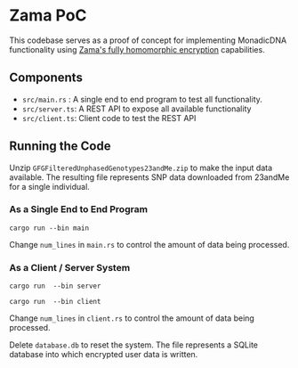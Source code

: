 # Zama PoC

This codebase serves as a proof of concept for implementing MonadicDNA functionality using [Zama's fully homomorphic encryption](https://docs.zama.ai/tfhe-rs) capabilities. 

## Components

- `src/main.rs` : A single end to end program to test all functionality. 
- `src/server.ts`: A REST API to expose all available functionality
- `src/client.ts`: Client code to test the REST API

## Running the Code

Unzip `GFGFilteredUnphasedGenotypes23andMe.zip` to make the input data available. The resulting file represents SNP data downloaded from 23andMe for a single individual.

### As a Single End to End Program

`cargo run --bin main`

Change `num_lines` in `main.rs` to control the amount of data being processed. 

### As a Client / Server System

`cargo run  --bin server`

`cargo run  --bin client`

Change `num_lines` in `client.rs` to control the amount of data being processed. 

Delete `database.db` to reset the system. The file represents a SQLite database into which encrypted user data is written. 
